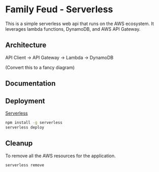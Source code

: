 # Family Feud - Serverless

This is a simple serverless web api that runs on the AWS ecosystem. It leverages lambda functions, DynamoDB, and AWS API Gateway.

## Architecture

API Client -> API Gateway -> Lambda -> DynamoDB

(Convert this to a fancy diagram)

## Documentation

## Deployment

[Serverless](https://www.serverless.com/framework/docs/providers/aws/guide/installation/)

```bash
npm install -g serverless
serverless deploy
```

## Cleanup

To remove all the AWS resources for the application.

```bash
serverless remove
```